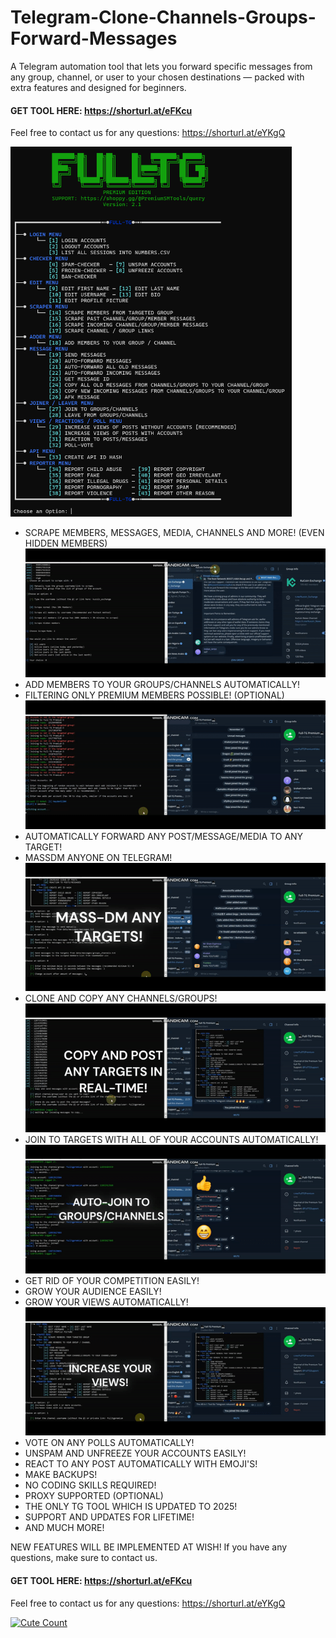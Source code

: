 # Telegram-Clone-Channels-Groups-Forward-Messages
A Telegram automation tool that lets you forward specific messages from any group, channel, or user to your chosen destinations — packed with extra features and designed for beginners.

#### GET TOOL HERE: https://shorturl.at/eFKcu

Feel free to contact us for any questions: https://shorturl.at/eYKgQ

<img src='UI1.png' width='450'>

- SCRAPE MEMBERS, MESSAGES, MEDIA, CHANNELS AND MORE! (EVEN HIDDEN MEMBERS)
![](scrap.gif)
- ADD MEMBERS TO YOUR GROUPS/CHANNELS AUTOMATICALLY!
- FILTERING ONLY PREMIUM MEMBERS POSSIBLE! (OPTIONAL)
![](add.gif)
- AUTOMATICALLY FORWARD ANY POST/MESSAGE/MEDIA TO ANY TARGET!
- MASSDM ANYONE ON TELEGRAM!
![](mass.gif)
- CLONE AND COPY ANY CHANNELS/GROUPS!
![](copy.gif)
- JOIN TO TARGETS WITH ALL OF YOUR ACCOUNTS AUTOMATICALLY!
![](join.gif)
- GET RID OF YOUR COMPETITION EASILY!
- GROW YOUR AUDIENCE EASILY!
- GROW YOUR VIEWS AUTOMATICALLY!
![](view_post.gif)
- VOTE ON ANY POLLS AUTOMATICALLY!
- UNSPAM AND UNFREEZE YOUR ACCOUNTS EASILY!
- REACT TO ANY POST AUTOMATICALLY WITH EMOJI'S!
- MAKE BACKUPS!
- NO CODING SKILLS REQUIRED!
- PROXY SUPPORTED (OPTIONAL)
- THE ONLY TG TOOL WHICH IS UPDATED TO 2025!
- SUPPORT AND UPDATES FOR LIFETIME!
- AND MUCH MORE!

NEW FEATURES WILL BE IMPLEMENTED AT WISH!
If you have any questions, make sure to contact us.

#### GET TOOL HERE: https://shorturl.at/eFKcu

Feel free to contact us for any questions: https://shorturl.at/eYKgQ

<a href="https://github.com/modestoln/Telegram-Clone-Channels-Groups-Forward-Messages"><img alt="Cute Count" src="https://count.getloli.com/get/@ToolFosrs4TG9?theme=asoul" /></a>

